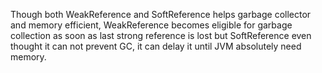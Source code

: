 Though both WeakReference and SoftReference helps garbage collector and
memory efficient, WeakReference becomes eligible for garbage collection
as soon as last strong reference is lost but SoftReference even thought
it can not prevent GC, it can delay it until JVM absolutely need memory.
